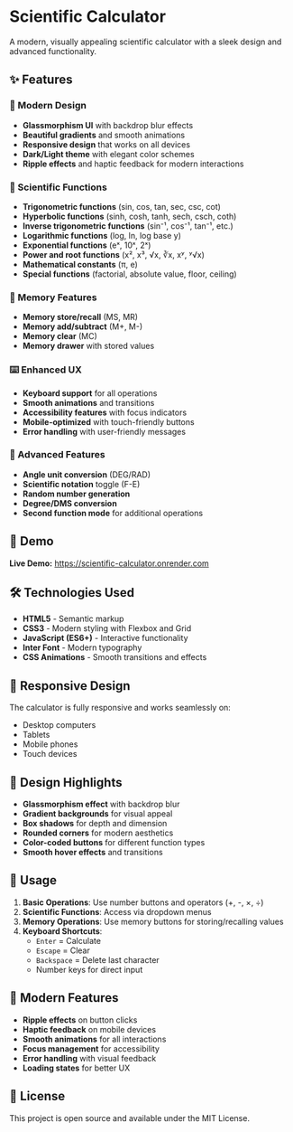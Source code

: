 # Scientific Calculator

A modern, visually appealing scientific calculator with a sleek design and advanced functionality.

## ✨ Features

### 🎨 Modern Design
- **Glassmorphism UI** with backdrop blur effects
- **Beautiful gradients** and smooth animations
- **Responsive design** that works on all devices
- **Dark/Light theme** with elegant color schemes
- **Ripple effects** and haptic feedback for modern interactions

### 🔢 Scientific Functions
- **Trigonometric functions** (sin, cos, tan, sec, csc, cot)
- **Hyperbolic functions** (sinh, cosh, tanh, sech, csch, coth)
- **Inverse trigonometric functions** (sin⁻¹, cos⁻¹, tan⁻¹, etc.)
- **Logarithmic functions** (log, ln, log base y)
- **Exponential functions** (eˣ, 10ˣ, 2ˣ)
- **Power and root functions** (x², x³, √x, ∛x, xʸ, ʸ√x)
- **Mathematical constants** (π, e)
- **Special functions** (factorial, absolute value, floor, ceiling)

### 💾 Memory Features
- **Memory store/recall** (MS, MR)
- **Memory add/subtract** (M+, M-)
- **Memory clear** (MC)
- **Memory drawer** with stored values

### ⌨️ Enhanced UX
- **Keyboard support** for all operations
- **Smooth animations** and transitions
- **Accessibility features** with focus indicators
- **Mobile-optimized** with touch-friendly buttons
- **Error handling** with user-friendly messages

### 🎯 Advanced Features
- **Angle unit conversion** (DEG/RAD)
- **Scientific notation** toggle (F-E)
- **Random number generation**
- **Degree/DMS conversion**
- **Second function mode** for additional operations

## 🚀 Demo

**Live Demo:** https://scientific-calculator.onrender.com

## 🛠️ Technologies Used

- **HTML5** - Semantic markup
- **CSS3** - Modern styling with Flexbox and Grid
- **JavaScript (ES6+)** - Interactive functionality
- **Inter Font** - Modern typography
- **CSS Animations** - Smooth transitions and effects

## 📱 Responsive Design

The calculator is fully responsive and works seamlessly on:
- Desktop computers
- Tablets
- Mobile phones
- Touch devices

## 🎨 Design Highlights

- **Glassmorphism effect** with backdrop blur
- **Gradient backgrounds** for visual appeal
- **Box shadows** for depth and dimension
- **Rounded corners** for modern aesthetics
- **Color-coded buttons** for different function types
- **Smooth hover effects** and transitions

## 🔧 Usage

1. **Basic Operations**: Use number buttons and operators (+, -, ×, ÷)
2. **Scientific Functions**: Access via dropdown menus
3. **Memory Operations**: Use memory buttons for storing/recalling values
4. **Keyboard Shortcuts**: 
   - `Enter` = Calculate
   - `Escape` = Clear
   - `Backspace` = Delete last character
   - Number keys for direct input

## 🌟 Modern Features

- **Ripple effects** on button clicks
- **Haptic feedback** on mobile devices
- **Smooth animations** for all interactions
- **Focus management** for accessibility
- **Error handling** with visual feedback
- **Loading states** for better UX

## 📄 License

This project is open source and available under the MIT License.
